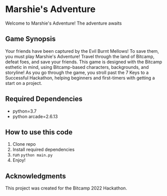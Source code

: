 # Marshie's Adventure
Welcome to Marshie's Adventure! The adventure awaits

## Game Synopsis
Your friends have been captured by the Evil Burnt Mellows! To save them, you must play Marshie's Adventure! Travel through the land of Bitcamp, defeat foes, and save your friends. This game is designed with the Bitcamp esthetic in mind, using Bitcamp-based characters, backgrounds, and storyline! As you go through the game, you stroll past the 7 Keys to a Successful Hackathon, helping beginners and first-timers with getting a start on a project.

## Required Dependencies
- python=3.7
- python arcade=2.6.13

## How to use this code
1) Clone repo
2) Install required dependencies
3) run `python main.py`
4) Enjoy!

## Acknowledgments
This project was created for the Bitcamp 2022 Hackathon.